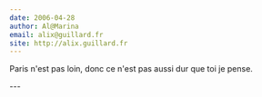 ```yaml
---
date: 2006-04-28
author: Al@Marina
email: alix@guillard.fr
site: http://alix.guillard.fr
---
```


<p>Paris n'est pas loin, donc ce n'est pas aussi dur que toi je pense.</p>
---